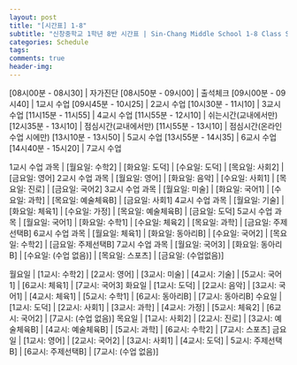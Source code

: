 ```yaml
---  
layout: post  
title: "[시간표] 1-8"  
subtitle: "신창중학교 1학년 8반 시간표 | Sin-Chang Middle School 1-8 Class Schedule"  
categories: Schedule
tags:   
comments: true  
header-img: 
---  
```







[08시00분 - 08시30] | 자가진단
[08시50분 - 09시00] | 출석체크
[09시00분 - 09시40] | 1교시 수업
[09시45분 - 10시25] | 2교시 수업
[10시30분 - 11시10] | 3교시 수업
[11시15분 - 11시55] | 4교시 수업
[11시55분 - 12시10] | 쉬는시간(교내에서만)
[12시35분 - 13시10] | 점심시간(교내에서만)
[11시55분 - 13시10] | 점심시간(온라인 수업 시에만)
[13시10분 - 13시50] | 5교시 수업
[13시55분 - 14시35] | 6교시 수업
[14시40분 - 15시20] | 7교시 수업


1교시 수업 과목 | [월요일: 수학2] | [화요일: 도덕] | [수요일: 도덕] | [목요일: 사회2] | [금요일: 영어]
2교시 수업 과목 | [월요일: 영어] | [화요일: 음악] | [수요일: 사회1] | [목요일: 진로] | [금요일: 국어2]
3교시 수업 과목 | [월요일: 미술] | [화요일: 국어1] | [수요일: 과학] | [목요일: 예술체육B] | [금요일: 사회1]
4교시 수업 과목 | [월요일: 기술] | [화요일: 체육1] | [수요일: 가정] | [목요일: 예술체육B] | [금요일: 도덕]
5교시 수업 과목 | [월요일: 국어1] | [화요일: 수학1] | [수요일: 체육2] | [목요일: 과학] | [금요일: 주제선택B]
6교시 수업 과목 | [월요일: 체육1] | [화요일: 동아리B] | [수요일: 국어2] | [목요일: 수학2] | [금요일: 주제선택B]
7교시 수업 과목 | [월요일: 국어3] | [화요일: 동아리B] | [수요일: (수업 없음)] | [목요일: 스포츠] | [금요일: (수업없음)]


월요일 | [1교시: 수학2] | [2교시: 영어] | [3교시: 미술] | [4교시: 기술] | [5교시: 국어1] | [6교시: 체육1] | [7교시: 국어3]
화요일 | [1교시: 도덕] | [2교시: 음악] | [3교시: 국어1] | [4교시: 체육1] | [5교시: 수학1] | [6교시: 동아리B] | [7교시: 동아리B]
수요일 | [1교시: 도덕] | [2교시: 사회1] | [3교시: 과학] | [4교시: 가정] | [5교시: 체육2] | [6교시: 국어2] | [7교시: (수업 없음)]
목요일 | [1교시: 사회2] | [2교시: 진로] | [3교시: 예술체육B] | [4교시: 예술체육B] | [5교시: 과학] | [6교시: 수학2] | [7교시: 스포츠]
금요일 | [1교시: 영어] | [2교시: 국어2] | [3교시: 사회1] | [4교시: 도덕] | 5교시: 주제선택B] | [6교시: 주제선택B] | [7교시: (수업 없음)]
